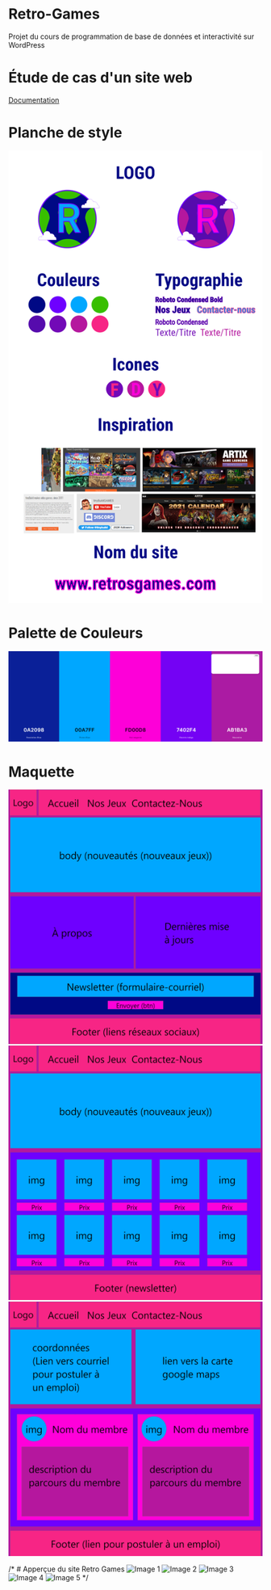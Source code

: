 # Retro-Games
Projet du cours de programmation de base de données et interactivité sur WordPress

# Étude de cas d'un site web
[Documentation](/tp01_etude_site_web/remise/abdallah_natacha_tp01_420_v34.pdf)

# Planche de style
![Charte Graphique](/tp01_etude_site_web/xd/charte_graphique.png)

# Palette de Couleurs
![Palette Couleur](/tp01_etude_site_web/palette_couleur/palette_couleurs.png)

# Maquette
![Maquette Accueil](/tp01_etude_site_web/xd/maquette_accueil.png)
![Maquette Nos Jeux](/tp01_etude_site_web/xd/maquette_nos_jeux.png)
![Maquette Contactez-Nous](/tp01_etude_site_web/xd/maquette_contacter_nous.png)

/* # Apperçue du site Retro Games
![Image 1](/tp01_etude_site_web/capture_ecran/img_01.png)
![Image 2](/tp01_etude_site_web/capture_ecran/img_02.png)
![Image 3](/tp01_etude_site_web/capture_ecran/img_03.png)
![Image 4](/tp01_etude_site_web/capture_ecran/img_04.png)
![Image 5](/tp01_etude_site_web/capture_ecran/img_05.png)
*/
